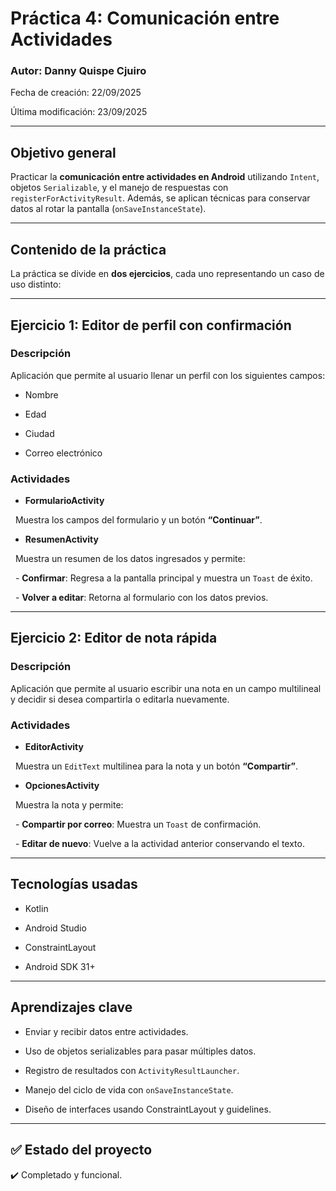 # Práctica 4: Comunicación entre Actividades



### Autor: Danny Quispe Cjuiro  

Fecha de creación: 22/09/2025  

Última modificación: 23/09/2025  



---



## Objetivo general



Practicar la **comunicación entre actividades en Android** utilizando `Intent`, objetos `Serializable`, y el manejo de respuestas con `registerForActivityResult`. Además, se aplican técnicas para conservar datos al rotar la pantalla (`onSaveInstanceState`).



---



## Contenido de la práctica



La práctica se divide en **dos ejercicios**, cada uno representando un caso de uso distinto:



---



## Ejercicio 1: Editor de perfil con confirmación



### Descripción



Aplicación que permite al usuario llenar un perfil con los siguientes campos:



- Nombre

- Edad

- Ciudad

- Correo electrónico



### Actividades



- **FormularioActivity**  

&nbsp; Muestra los campos del formulario y un botón **“Continuar”**.



- **ResumenActivity**  

&nbsp; Muestra un resumen de los datos ingresados y permite:

&nbsp; - **Confirmar**: Regresa a la pantalla principal y muestra un `Toast` de éxito.

&nbsp; - **Volver a editar**: Retorna al formulario con los datos previos.





---



## Ejercicio 2: Editor de nota rápida



### Descripción



Aplicación que permite al usuario escribir una nota en un campo multilineal y decidir si desea compartirla o editarla nuevamente.



### Actividades



- **EditorActivity**  

&nbsp; Muestra un `EditText` multilinea para la nota y un botón **“Compartir”**.



- **OpcionesActivity**  

&nbsp; Muestra la nota y permite:

&nbsp; - **Compartir por correo**: Muestra un `Toast` de confirmación.

&nbsp; - **Editar de nuevo**: Vuelve a la actividad anterior conservando el texto.



---



## Tecnologías usadas



- Kotlin

- Android Studio

- ConstraintLayout

- Android SDK 31+



---



## Aprendizajes clave



- Enviar y recibir datos entre actividades.

- Uso de objetos serializables para pasar múltiples datos.

- Registro de resultados con `ActivityResultLauncher`.

- Manejo del ciclo de vida con `onSaveInstanceState`.

- Diseño de interfaces usando ConstraintLayout y guidelines.



---



## ✅ Estado del proyecto



✔️ Completado y funcional.



